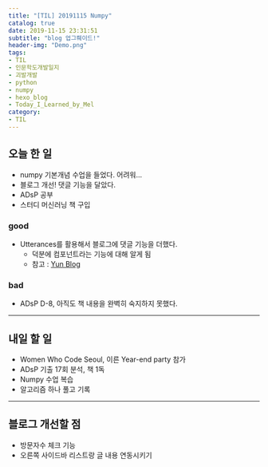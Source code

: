 ```yaml
---
title: "[TIL] 20191115 Numpy"
catalog: true
date: 2019-11-15 23:31:51
subtitle: "blog 업그뤠이드!"
header-img: "Demo.png"
tags:
- TIL
- 인문학도개발일지
- 괴발개발
- python
- numpy
- hexo_blog
- Today_I_Learned_by_Mel
category:
- TIL
---
```

## 오늘 한 일
- numpy 기본개념 수업을 들었다. 어려워...
- 블로그 개선! 댓글 기능을 달았다.
- ADsP 공부
- 스터디 머신러닝 책 구입
### good
- Utterances를 활용해서 블로그에 댓글 기능을 더했다.
    - 덕분에 컴포넌트라는 기능에 대해 알게 됨
    - 참고 : [Yun Blog](https://cheese10yun.github.io/utterances/)
### bad
- ADsP D-8, 아직도 책 내용을 완벽히 숙지하지 못했다.
---
## 내일 할 일
- Women Who Code Seoul, 이른 Year-end party 참가
- ADsP 기출 17회 분석, 책 1독
- Numpy 수업 복습
- 알고리즘 하나 풀고 기록
---
## 블로그 개선할 점
- 방문자수 체크 기능
- 오른쪽 사이드바 리스트랑 글 내용 연동시키기